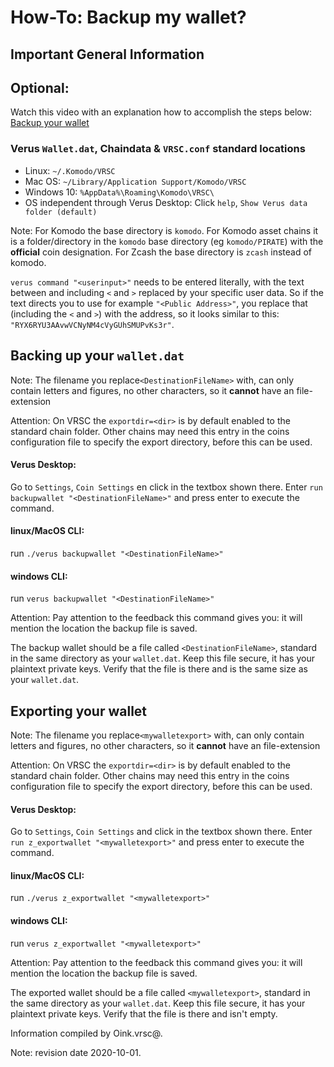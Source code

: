 # How-To: Backup my wallet?

## Important General Information

## Optional:
Watch this video with an explanation how to accomplish the steps below: [Backup your wallet](https://youtu.be/ygPsdK8Trck)


### Verus `Wallet.dat`, Chaindata & `VRSC.conf` standard locations
 * Linux:		`~/.Komodo/VRSC`
 * Mac OS: 	`~/Library/Application Support/Komodo/VRSC`
 * Windows 10: 	`%AppData%\Roaming\Komodo\VRSC\`
 * OS independent through Verus Desktop: Click `help`, `Show Verus data folder (default)`

Note: For Komodo the base directory is `komodo`.
For Komodo asset chains it is a folder/directory in the `komodo` base directory (eg `komodo/PIRATE`) with the **official** coin designation.
For Zcash the base directory is `zcash` instead of komodo.

`verus command "<userinput>"` needs to be entered literally, with the text between and including `<` and `>` replaced by your specific user data. So if the text directs you to use for example `"<Public Address>"`, you replace that (including the `<` and `>`) with the address,
so it looks similar to this: `"RYX6RYU3AAvwVCNyNM4cVyGUhSMUPvKs3r"`.

## Backing up your `wallet.dat`

Note: The filename you replace`<DestinationFileName>` with, can only contain letters and figures, no other characters, so it **cannot** have an file-extension

Attention: On VRSC the `exportdir=<dir>` is by default enabled to the standard chain folder. Other chains may need this entry in the coins configuration file to specify the export directory, before this can be used.

#### Verus Desktop:
   Go to `Settings`, `Coin Settings` en click in the textbox shown there.
   Enter `run backupwallet "<DestinationFileName>"` and press enter to execute the command.
#### linux/MacOS CLI:
   run `./verus backupwallet "<DestinationFileName>"`
#### windows CLI:
   run `verus backupwallet "<DestinationFileName>"`

   Attention: Pay attention to the feedback this command gives you: it will mention the location the backup file is saved.

   The backup wallet should be a file called `<DestinationFileName>`, standard in the same directory as your `wallet.dat`. Keep this file secure, it has your plaintext private keys. Verify that the file is there and is the same size as your `wallet.dat`.

## Exporting your wallet

Note: The filename you replace`<mywalletexport>` with, can only contain letters and figures, no other characters, so it **cannot** have an file-extension

Attention: On VRSC the `exportdir=<dir>` is by default enabled to the standard chain folder. Other chains may need this entry in the coins configuration file to specify the export directory, before this can be used.

#### Verus Desktop:
   Go to `Settings`, `Coin Settings` and click in the textbox shown there.
   Enter `run z_exportwallet "<mywalletexport>"` and press enter to execute the command.
#### linux/MacOS CLI:
   run `./verus z_exportwallet "<mywalletexport>"`
#### windows CLI:
   run `verus z_exportwallet "<mywalletexport>"`

Attention: Pay attention to the feedback this command gives you: it will mention the location the backup file is saved.

The exported wallet should be a file called `<mywalletexport>`, standard in the same directory as your `wallet.dat`. Keep this file secure, it has your plaintext private keys. Verify that the file is there and isn't empty.

Information compiled by Oink.vrsc@.

Note: revision date 2020-10-01.
